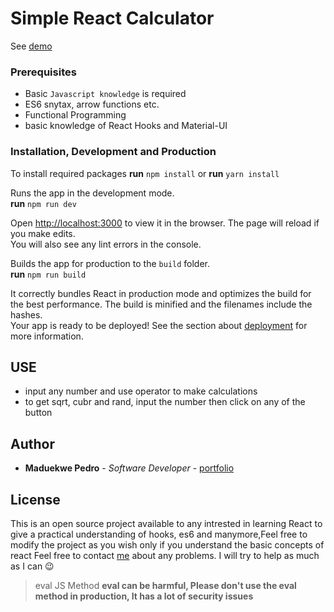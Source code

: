 # Simple React Calculator

See [demo](https://pedroview-calculator.netlify.app/)

### Prerequisites

- Basic `Javascript knowledge` is required
- ES6 snytax, arrow functions etc.
- Functional Programming
- basic knowledge of React Hooks and Material-UI

### Installation, Development and Production

To install required packages
**run** `npm install` or **run** `yarn install`

Runs the app in the development mode.<br />
**run** `npm run dev`

Open [http://localhost:3000](http://localhost:3000) to view it in the browser.
The page will reload if you make edits.<br />
You will also see any lint errors in the console.

Builds the app for production to the `build` folder.<br />
**run** `npm run build`

It correctly bundles React in production mode and optimizes the build for the best performance.
The build is minified and the filenames include the hashes.<br />
Your app is ready to be deployed!
See the section about [deployment](https://facebook.github.io/create-react-app/docs/deployment) for more information.

## USE

- input any number and use operator to make calculations
- to get sqrt, cubr and rand, input the number then click on any of the button

## Author

- **Maduekwe Pedro** - _Software Developer_ - [portfolio](https://pedrojr.netlify.app)

## License

This is an open source project available to any intrested in learning React to give a practical understanding of hooks, es6 and manymore,Feel free to modify the project as you wish only if you understand the basic concepts of react
Feel free to contact [me](https://pedrojr.netlify.app) about any problems. I will try to help as much as I can 😉

> eval JS Method
> **eval can be harmful, Please don't use the eval method in production, It has a lot of security issues**
